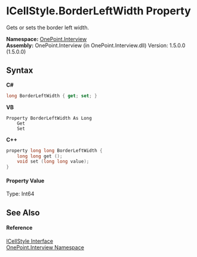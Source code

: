 # ICellStyle.BorderLeftWidth Property 
 

Gets or sets the border left width.

**Namespace:**&nbsp;<a href="N_OnePoint_Interview">OnePoint.Interview</a><br />**Assembly:**&nbsp;OnePoint.Interview (in OnePoint.Interview.dll) Version: 1.5.0.0 (1.5.0.0)

## Syntax

**C#**<br />
``` C#
long BorderLeftWidth { get; set; }
```

**VB**<br />
``` VB
Property BorderLeftWidth As Long
	Get
	Set
```

**C++**<br />
``` C++
property long long BorderLeftWidth {
	long long get ();
	void set (long long value);
}
```


#### Property Value
Type: Int64

## See Also


#### Reference
<a href="T_OnePoint_Interview_ICellStyle">ICellStyle Interface</a><br /><a href="N_OnePoint_Interview">OnePoint.Interview Namespace</a><br />